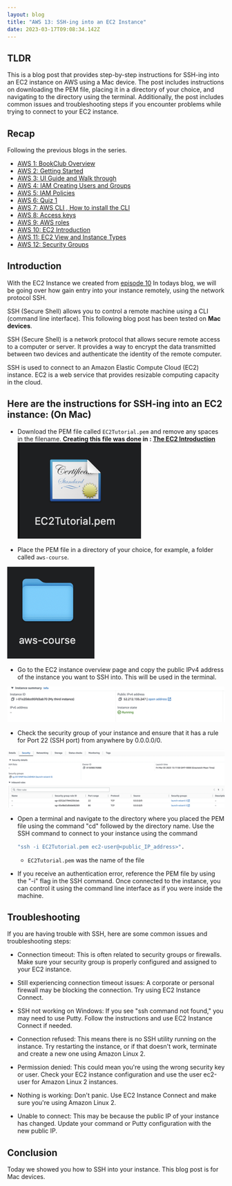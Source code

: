 ```yaml
---
layout: blog
title: "AWS 13: SSH-ing into an EC2 Instance"
date: 2023-03-17T09:08:34.142Z
---
```


## TLDR

This is a blog post that provides step-by-step instructions for SSH-ing into an EC2 instance on AWS using a Mac device. The post includes instructions on downloading the PEM file, placing it in a directory of your choice, and navigating to the directory using the terminal. Additionally, the post includes common issues and troubleshooting steps if you encounter problems while trying to connect to your EC2 instance.

## Recap

Following the previous blogs in the series.

- [AWS 1: BookClub Overview](https://magicishaqblog.netlify.app/aws/)
- [AWS 2: Getting Started](https://magicishaqblog.netlify.app/2023-01-23-aws-2-getting-started/)
- [AWS 3: UI Guide and Walk through](https://magicishaqblog.netlify.app/2023-01-27-aws-3-UI-guide-and-walkthrough)
- [AWS 4: IAM Creating Users and Groups](https://magicishaqblog.netlify.app/2023-01-28-aws-4-IAM)
- [AWS 5: IAM Policies](https://magicishaqblog.netlify.app/2023-02-03-aws-5-IAM-polices)
- [AWS 6: Quiz 1 ](https://magicishaqblog.netlify.app/aws-quiz-one)
- [AWS 7: AWS CLI , How to install the CLI](https://magicishaqblog.netlify.app/2023-10-03-aws-7-cli)
- [AWS 8: Access keys](https://magicishaqblog.netlify.app/2023-10-03-aws-8-access-keys)
- [AWS 9: AWS roles](https://magicishaqblog.netlify.app/2023-02-17-aws-9-roles)
- [AWS 10: EC2 Introduction](https://magicishaqblog.netlify.app/2023-02-24-aws-10-EC2/)
- [AWS 11: EC2 View and Instance Types](https://magicishaqblog.netlify.app/2023-03-03-aws-11-EC2-View-and-instance-types)
- [AWS 12: Security Groups](https://magicishaqblog.netlify.app/2023-03-10-aws-12-security-groups)

## Introduction

With the EC2 Instance we created from [episode 10](https://magicishaqblog.netlify.app/2023-02-24-aws-10-EC2/#instance) In todays blog, we will be going over how gain entry into your instance remotely, using the network protocol SSH.

SSH (Secure Shell) allows you to control a remote machine using a CLI (command line interface). This following blog post has been tested on **Mac devices**.

SSH (Secure Shell) is a network protocol that allows secure remote access to a computer or server. It provides a way to encrypt the data transmitted between two devices and authenticate the identity of the remote computer.

SSH is used to connect to an Amazon Elastic Compute Cloud (EC2) instance. EC2 is a web service that provides resizable computing capacity in the cloud.

## Here are the instructions for SSH-ing into an EC2 instance: (On Mac)

- Download the PEM file called `EC2Tutorial.pem` and remove any spaces in the filename. **Creating this file was done in : [The EC2 Introduction](https://magicishaqblog.netlify.app/2023-02-24-aws-10-EC2/#instance)**
  ![ssh pem file](/blog/src/images/ssh-1.png)

- Place the PEM file in a directory of your choice, for example, a folder called `aws-course`.

![folder location](/blog/src/images/ssh-2.png)

- Go to the EC2 instance overview page and copy the public IPv4 address of the instance you want to SSH into. This will be used in the terminal.

![Ipv4](/blog/src/images/ssh-3.png)

- Check the security group of your instance and ensure that it has a rule for Port 22 (SSH port) from anywhere by 0.0.0.0/0.

![security group](/blog/src/images/ssh-4.png)

- Open a terminal and navigate to the directory where you placed the PEM file using the command "cd" followed by the directory name.
  Use the SSH command to connect to your instance using the command

  ```bash
  "ssh -i EC2Tutorial.pem ec2-user@<public_IP_address>".
  ```

  - `EC2Tutorial.pem` was the name of the file

- If you receive an authentication error, reference the PEM file by using the "-i" flag in the SSH command.
  Once connected to the instance, you can control it using the command line interface as if you were inside the machine.

## Troubleshooting

If you are having trouble with SSH, here are some common issues and troubleshooting steps:

- Connection timeout: This is often related to security groups or firewalls. Make sure your security group is properly configured and assigned to your EC2 instance.

- Still experiencing connection timeout issues: A corporate or personal firewall may be blocking the connection. Try using EC2 Instance Connect.

- SSH not working on Windows: If you see "ssh command not found," you may need to use Putty. Follow the instructions and use EC2 Instance Connect if needed.

- Connection refused: This means there is no SSH utility running on the instance. Try restarting the instance, or if that doesn't work, terminate and create a new one using Amazon Linux 2.

- Permission denied: This could mean you're using the wrong security key or user. Check your EC2 instance configuration and use the user ec2-user for Amazon Linux 2 instances.

- Nothing is working: Don't panic. Use EC2 Instance Connect and make sure you're using Amazon Linux 2.

- Unable to connect: This may be because the public IP of your instance has changed. Update your command or Putty configuration with the new public IP.

## Conclusion

Today we showed you how to SSH into your instance. This blog post is for Mac devices.
